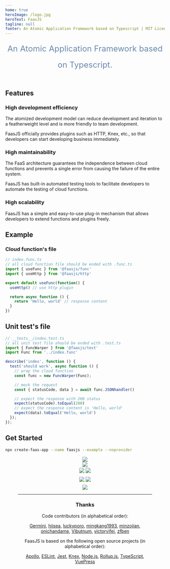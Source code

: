 ```yaml
---
home: true
heroImage: /logo.jpg
heroText: FaasJS
tagline: null
footer: An Atomic Application Framework based on Typescript | MIT Licensed | Copyright © 2019-2023 Zhu Feng
---
```


<div style="width:100%;text-align:center;font-size:1.6rem;line-height:2;color:#6a8bad;margin-bottom:2em">An Atomic Application Framework based on Typescript.</div>

## Features

### High development efficiency

The atomized development model can reduce development and iteration to a featherweight level and is more friendly to team development.

FaasJS officially provides plugins such as HTTP, Knex, etc., so that developers can start developing business immediately.

### High maintainability

The FaaS architecture guarantees the independence between cloud functions and prevents a single error from causing the failure of the entire system.

FaasJS has built-in automated testing tools to facilitate developers to automate the testing of cloud functions.

### High scalability

FaasJS has a simple and easy-to-use plug-in mechanism that allows developers to extend functions and plugins freely.

## Example

### Cloud function's file

```ts
// index.func.ts
// all cloud function file should be ended with .func.ts
import { useFunc } from '@faasjs/func'
import { useHttp } from '@faasjs/http'

export default useFunc(function() {
  useHttp() // use http plugin

  return async function () {
    return 'Hello, world' // response content
  }
})
```

## Unit test's file

```ts
// __tests__/index.test.ts
// all unit test file should be ended with .test.ts
import { FuncWarper } from '@faasjs/test'
import Func from '../index.func'

describe('index', function () {
  test('should work', async function () {
    // wrap the cloud function
    const func = new FuncWarper(Func);

    // mock the request
    const { statusCode, data } = await func.JSONhandler()

    // expect the response with 200 status
    expect(statusCode).toEqual(200)
    // expect the response content is 'Hello, world'
    expect(data).toEqual('Hello, world')
  });
});
```

## Get Started

```bash
npx create-faas-app --name faasjs --example --noprovider
```

<div style="padding:0 2.5rem;text-align:center">
  <div class="features">
    <div style="flex-grow:1;line-height:2">
      <a href="https://github.com/faasjs/faasjs/blob/main/packages/faasjs/LICENSE"><img src="https://img.shields.io/npm/l/faasjs.svg"></a>
      <br>
      <a href="https://www.npmjs.com/package/faasjs"><img src="https://img.shields.io/npm/v/faasjs/beta.svg"></a>
      <br>
      <a href="https://github.com/faasjs/faasjs/actions/workflows/unit.yml"><img src="https://github.com/faasjs/faasjs/actions/workflows/unit.yml/badge.svg"></a>
      <a href="https://github.com/faasjs/faasjs/actions/workflows/lint.yml"><img src="https://github.com/faasjs/faasjs/actions/workflows/lint.yml/badge.svg"></a>
      <br>
      <a href="https://codecov.io/gh/faasjs/faasjs"><img src="https://img.shields.io/codecov/c/github/faasjs/faasjs.svg"></a>
      <a href="https://github.com/faasjs/faasjs"><img src="https://badgen.net/github/commits/faasjs/faasjs"></a>
      <br>
      <a href="https://github.com/faasjs/faasjs"><img src="https://badgen.net/github/last-commit/faasjs/faasjs"></a>
    </div>
  </div>
  <hr style="clear:both">
  <div style="margin-bottom:2em">
    <h3>Thanks</h3>
    <p>Code contributors (in alphabetical order):</p>
    <a href="https://github.com/Germiniku" target="_blank">Germini</a>,
    <a href="https://github.com/hiisea" target="_blank">hiisea</a>,
    <a href="https://github.com/luckyporo" target="_blank">luckyporo</a>,
    <a href="https://github.com/mingkang1993" target="_blank">mingkang1993</a>,
    <a href="https://github.com/minzojian" target="_blank">minzojian</a>,
    <a href="https://github.com/onichandame" target="_blank">onichandame</a>,
    <a href="https://github.com/Vibutnum" target="_blank">Vibutnum</a>,
    <a href="https://github.com/victoryifei" target="_blank">victoryifei</a>,
    <a href="https://github.com/zfben" target="_blank">zfben</a>
    <p>FaasJS is based on the following open source projects (in alphabetical order):</p>
    <a href="https://www.apollographql.com/" target="_blank">Apollo</a>,
    <a href="https://eslint.org/" target="_blank">ESLint</a>,
    <a href="https://jestjs.io/" target="_blank">Jest</a>,
    <a href="https://knexjs.org/" target="_blank">Knex</a>,
    <a href="https://nodejs.org/" target="_blank">Node.js</a>,
    <a href="https://rollupjs.org/" target="_blank">Rollup.js</a>,
    <a href="https://www.typescriptlang.org/" target="_blank">TypeScript</a>,
    <a href="https://vuepress.vuejs.org/" target="_blank">VuePress</a>
  </div>
</div>
